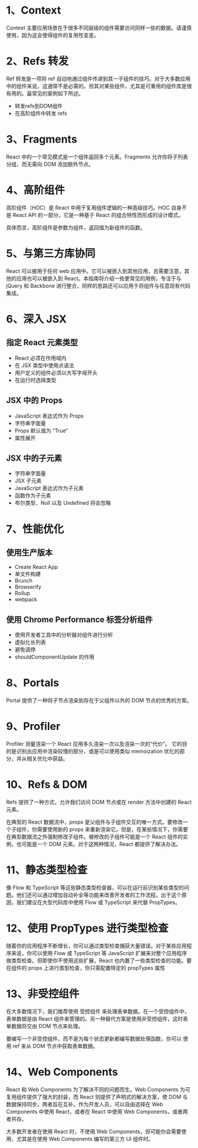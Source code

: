 # 1、Context
Context 主要应用场景在于很多不同层级的组件需要访问同样一些的数据。请谨慎使用，因为这会使得组件的复用性变差。

# 2、Refs 转发
Ref 转发是一项将 ref 自动地通过组件传递到其一子组件的技巧。对于大多数应用中的组件来说，这通常不是必需的。但其对某些组件，尤其是可重用的组件库是很有用的。最常见的案例如下所述。
- 转发refs到DOM组件
- 在高阶组件中转发 refs

# 3、Fragments
React 中的一个常见模式是一个组件返回多个元素。Fragments 允许你将子列表分组，而无需向 DOM 添加额外节点。

# 4、高阶组件
高阶组件（HOC）是 React 中用于复用组件逻辑的一种高级技巧。HOC 自身不是 React API 的一部分，它是一种基于 React 的组合特性而形成的设计模式。

具体而言，高阶组件是参数为组件，返回值为新组件的函数。

# 5、与第三方库协同
React 可以被用于任何 web 应用中。它可以被嵌入到其他应用，且需要注意，其他的应用也可以被嵌入到 React。本指南将介绍一些更常见的用例，专注于与 jQuery 和 Backbone 进行整合，同样的思路还可以应用于将组件与任意现有代码集成。

# 6、深入 JSX
## 指定 React 元素类型
- React 必须在作用域内
- 在 JSX 类型中使用点语法
- 用户定义的组件必须以大写字母开头
- 在运行时选择类型
  
## JSX 中的 Props
- JavaScript 表达式作为 Props
- 字符串字面量
- Props 默认值为 “True”
- 属性展开
  
## JSX 中的子元素
- 字符串字面量
- JSX 子元素
- JavaScript 表达式作为子元素
- 函数作为子元素
- 布尔类型、Null 以及 Undefined 将会忽略
  
# 7、性能优化
## 使用生产版本
- Create React App
- 单文件构建
- Brunch
- Browserify
- Rollup
- webpack

## 使用 Chrome Performance 标签分析组件
- 使用开发者工具中的分析器对组件进行分析
- 虚拟化长列表
- 避免调停
- shouldComponentUpdate 的作用
  
# 8、Portals
Portal 提供了一种将子节点渲染到存在于父组件以外的 DOM 节点的优秀的方案。

# 9、Profiler
Profiler 测量渲染一个 React 应用多久渲染一次以及渲染一次的“代价”。 它的目的是识别出应用中渲染较慢的部分，或是可以使用类似 memoization 优化的部分，并从相关优化中获益。

# 10、Refs & DOM
Refs 提供了一种方式，允许我们访问 DOM 节点或在 render 方法中创建的 React 元素。

在典型的 React 数据流中，props 是父组件与子组件交互的唯一方式。要修改一个子组件，你需要使用新的 props 来重新渲染它。但是，在某些情况下，你需要在典型数据流之外强制修改子组件。被修改的子组件可能是一个 React 组件的实例，也可能是一个 DOM 元素。对于这两种情况，React 都提供了解决办法。

# 11、静态类型检查
像 Flow 和 TypeScript 等这些静态类型检查器，可以在运行前识别某些类型的问题。他们还可以通过增加自动补全等功能来改善开发者的工作流程。出于这个原因，我们建议在大型代码库中使用 Flow 或 TypeScript 来代替 PropTypes。

# 12、使用 PropTypes 进行类型检查
随着你的应用程序不断增长，你可以通过类型检查捕获大量错误。对于某些应用程序来说，你可以使用 Flow 或 TypeScript 等 JavaScript 扩展来对整个应用程序做类型检查。但即使你不使用这些扩展，React 也内置了一些类型检查的功能。要在组件的 props 上进行类型检查，你只需配置特定的 propTypes 属性

# 13、非受控组件
在大多数情况下，我们推荐使用 受控组件 来处理表单数据。在一个受控组件中，表单数据是由 React 组件来管理的。另一种替代方案是使用非受控组件，这时表单数据将交由 DOM 节点来处理。

要编写一个非受控组件，而不是为每个状态更新都编写数据处理函数，你可以 使用 ref 来从 DOM 节点中获取表单数据。

# 14、Web Components
React 和 Web Components 为了解决不同的问题而生。Web Components 为可复用组件提供了强大的封装，而 React 则提供了声明式的解决方案，使 DOM 与数据保持同步。两者旨在互补。作为开发人员，可以自由选择在 Web Components 中使用 React，或者在 React 中使用 Web Components，或者两者共存。

大多数开发者在使用 React 时，不使用 Web Components，但可能你会需要使用，尤其是在使用 Web Components 编写的第三方 UI 组件时。

